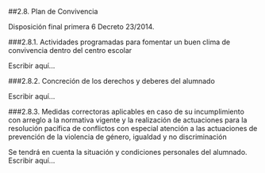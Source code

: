 ##2.8. Plan de Convivencia

Disposición final primera 6 Decreto 23/2014.

###2.8.1. Actividades programadas para fomentar un buen clima de convivencia dentro del centro escolar

Escribir aquí...

###2.8.2. Concreción de los derechos y deberes del alumnado

Escribir aquí...

###2.8.3. Medidas correctoras aplicables en caso de su incumplimiento con arreglo a la normativa vigente y la realización de actuaciones para la resolución pacífica de conflictos con especial atención a las actuaciones de prevención de la violencia de género, igualdad y no discriminación

Se tendrá en cuenta la situación y condiciones personales del alumnado.
Escribir aquí...

